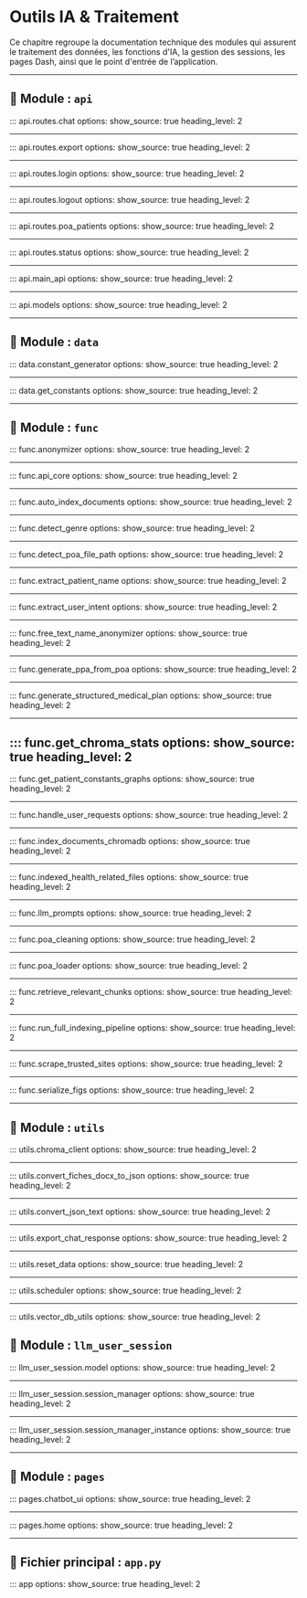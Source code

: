 # Outils IA & Traitement

Ce chapitre regroupe la documentation technique des modules qui assurent le traitement des données, les fonctions d'IA, la gestion des sessions, les pages Dash, ainsi que le point d'entrée de l’application.

---

## 📁 Module : `api`
<!---
src/api/routes/chat.py

chat.py — Routes API pour la gestion des échanges entre l'utilisateur et OBY-IA.

📁 Chemin : src/api/routes/chat.py

Ce module définit les endpoints FastAPI permettant d'interagir avec l'agent
conversationnel OBY-IA via API.  
Il gère la réception des requêtes utilisateur, la transmission au moteur
de traitement (`process_user_input`) et le renvoi des réponses formatées.

Fonctionnalités principales :
- Point d'entrée `/chat` (méthode POST) pour envoyer un message et recevoir une réponse.
- Conversion automatique de la requête JSON en modèle `ChatRequest`.
- Utilisation du modèle `ChatResponse` pour structurer la réponse API.
- Passage des données de session, historique de chat et contexte patient
  au moteur de traitement.

Imports :
- `APIRouter` : gestion des routes FastAPI.
- `ChatResponse`, `ChatRequest` : modèles Pydantic pour la validation des données.
- `process_user_input` : fonction cœur de traitement des requêtes.

Usage :
    POST /chat
    Body : ChatRequest (JSON)
    Retour : ChatResponse (JSON)
--->

::: api.routes.chat
    options:
      show_source: true
      heading_level: 2

---

<!---
src/api/routes/export.py
Exporte l’historique de conversation OBY-IA au format Markdown et renvoie l’URL du fichier.

Cette route :
1) vérifie la présence d’une session valide (session_id),
2) désérialise les éventuels graphiques des constantes (Plotly) fournis,
3) appelle `export_llm_responses(...)` pour générer le fichier `.md` dans `outputs/...`,
4) retourne une réponse JSON avec un lien web pointant vers la ressource statique
   (mappée par l’application vers `/static/...`).

Paramètres
----------
payload : ExportRequest
    Corps de requête contenant :
    - `session_data` : dict avec au minimum `session_id`,
    - `current_patient` : nom du patient (utilisé pour le nommage/chemin),
    - `serialized_figs` : liste des figures Plotly sérialisées (peut être vide).

Returns
-------
dict
    Objet JSON avec :
    - `status` : "success" ou "error",
    - `message` : détail du résultat,
    - `markdown_file_url` : URL relative `/static/...` vers le fichier exporté, ou `None` en cas d’erreur.

Notes
-----
- Cette route suppose que l’application FastAPI a monté un répertoire statique
  exposant `outputs/` sous le préfixe `/static/`.
- Si aucun graphique n’est fourni, l’export Markdown se base uniquement sur l’historique
  de session (messages utilisateur / réponses OBY-IA) maintenu par `session_manager_instance`.

--->

::: api.routes.export
    options:
      show_source: true
      heading_level: 2

---

<!---
src/api/routes/login.py

Authentifier un utilisateur et créer une nouvelle session.

Vérifie si les identifiants fournis correspondent à un utilisateur
valide dans la base locale. Si oui, génère un identifiant de session
unique, initialise la session dans le gestionnaire centralisé, et
retourne les données de session.

Args:
    request (LoginRequest): Objet contenant `user_id` et `password`.

Returns:
    LoginResponse: Message de confirmation et données de session.

Raises:
    HTTPException: Si les champs sont manquants (400) ou si les
    identifiants sont invalides (401).
--->

::: api.routes.login
    options:
      show_source: true
      heading_level: 2

---

<!---
src/api/routes/logout.py

Déconnecter un utilisateur et réinitialiser sa session.

Supprime la session identifiée par `user_id` et `session_id` du
gestionnaire centralisé. Retourne un indicateur `already_logged_out`
pour signaler si la session était déjà inexistante.

Args:
    request (LogoutRequest): Objet contenant `user_id` et `session_id`.

Returns:
    LogoutResponse: Message de confirmation, état des données de
    session, et indicateur `already_logged_out`.

Raises:
    HTTPException: Si la requête est invalide (400) ou si les champs
    obligatoires sont absents.

--->

::: api.routes.logout
    options:
      show_source: true
      heading_level: 2

---

<!---
src/api/routes/poa_patients.py
Module API pour la gestion des dossiers patients POA dans OBY-IA.

Ce module expose plusieurs endpoints sécurisés pour :
    - Lister les fichiers patients disponibles.
    - Lire un dossier patient au format JSON.
    - Créer un nouveau dossier patient.
    - Mettre à jour un dossier patient existant.
    - Supprimer un dossier patient.

Seuls les utilisateurs authentifiés disposant des droits d'édition
(actuellement : `admin`) peuvent effectuer ces opérations.

Endpoints :
    GET    /patients           → Liste les fichiers patients.
    GET    /patients/{file}    → Retourne le contenu JSON d’un patient.
    POST   /patients           → Crée un nouveau dossier patient.
    PUT    /patients/{file}    → Met à jour un dossier patient existant.
    DELETE /patients/{file}    → Supprime un dossier patient.

Sécurité :
    Les appels nécessitent les en-têtes HTTP :
        X-User-Id    : identifiant utilisateur
        X-Session-Id : identifiant de session obtenu via /auth/login
--->

::: api.routes.poa_patients
    options:
      show_source: true
      heading_level: 2

---

<!---
src/api/routes/status.py
Vérifie si les index ChromaDB sont prêts à être interrogés.
Renvoie le statut à l’interface OBY pour activer/désactiver les champs.
--->

::: api.routes.status
    options:
      show_source: true
      heading_level: 2

---

<!---
src/api/main_api.py

point d’entrée du serveur FastAPI. main_api.py a pour rôle de :
Créer l’objet FastAPI()
Importer et inclure les routes (chat, login, logout…)
Définir la configuration de CORS (permet d’autoriser les appels depuis l’interface OBY)
Ajouter éventuellement des middlewares (authentification, logs, etc.)
--->

::: api.main_api
    options:
      show_source: true
      heading_level: 2

---

<!---
src/api/models.py

Ce fichier regroupe toutes les structures de données échangées avec l’API, basées sur pydantic.
--->

::: api.models
    options:
      show_source: true
      heading_level: 2

---


## 📁 Module : `data`
<!---
Module de génération de données fictives pour les constantes médicales.
Ce module permet de créer une base SQLite contenant des données simulées pour plusieurs types
de constantes de santé : poids, tension artérielle, fréquence cardiaque et température.
Les données sont générées automatiquement pour un ensemble de patients fictifs,
sur une période de 16 semaines, afin de servir de base de tests dans l'application OBY-IA.
--->

::: data.constant_generator
    options:
      show_source: true
      heading_level: 2

---

<!---
Module d'accès aux constantes médicales des patients depuis la base SQLite.
Ce module permet :
- d’identifier les constantes disponibles en base (poids, tension, etc.),
- de récupérer l’historique des valeurs d’un patient pour chaque constante.
Les données extraites sont retournées sous forme de DataFrames Pandas,
prêtes à être analysées ou visualisées dans l'application OBY-IA.
--->

::: data.get_constants
    options:
      show_source: true
      heading_level: 2

---


## 📁 Module : `func`
<!---
Anonymisation de l'usager via persona française (session-aléatoire).

Ce module fournit :
- Des pools de valeurs françaises (prénoms, noms, voies, codes postaux/communes).
- La création d'une persona cohérente pour l'usager (prénom selon le genre, nom, adresse, CP/commune).
- Des utilitaires pour lire/écrire dans un dictionnaire JSON par chemins imbriqués.
- Une anonymisation ciblée des champs usager que vous avez listés.
- La construction d'un mapping {valeur_anonymisée: valeur_originale} pour la désanonymisation.

Entrée : dict JSON (document patient).
Sortie : Tuple[Any, Dict[str, str]] -> (document anonymisé, mapping).
--->

::: func.anonymizer
    options:
      show_source: true
      heading_level: 2

---

<!---
    Fonction centrale appelée par l'API ou l'interface pour traiter la requête utilisateur.

    Args:
        send_clicks (int): Nombre de clics sur le bouton envoyer.
        user_input (str): Message saisi par l'utilisateur.
        chat_history (list): Historique des échanges.
        session_data (dict): Données de session utilisateur.
        current_patient (Optional[str]): Nom du patient actuellement sélectionné.

    Returns:
        dict: Dictionnaire contenant les résultats du traitement.
--->

::: func.api_core
    options:
      show_source: true
      heading_level: 2

---

<!---
Module de déclenchement automatique de l'indexation documentaire.

Vérifie les modifications dans les fichiers DOCX et les pages web médicales,
et lance l'indexation via ChromaDB uniquement si des changements sont détectés.
--->

::: func.auto_index_documents
    options:
      show_source: true
      heading_level: 2

---

<!---
Module de génération de prénoms anonymisés à partir du sexe renseigné.

Ce module permet de produire des prénoms fictifs cohérents avec le sexe (masculin, féminin ou inconnu)
dans le cadre d’un processus d’anonymisation de données personnelles.
Il inclut également des valeurs codées en dur pour compléter des structures anonymisées.
--->

::: func.detect_genre
    options:
      show_source: true
      heading_level: 2

---

<!---
Module de détection du chemin du fichier patient.

Ce module fournit une fonction pour localiser automatiquement un fichier contenant les données
d’un patient, à partir de son nom, dans le dossier `src/data/poa_patients`.
--->

::: func.detect_poa_file_path
    options:
      show_source: true
      heading_level: 2

---

<!---
Module pour l'extraction du nom du patient à partir d'une requête utilisateur.

Ce module utilise un LLM pour analyser une phrase en langage naturel
et en extraire uniquement le nom de famille du patient mentionné.
--->

::: func.extract_patient_name
    options:
      show_source: true
      heading_level: 2

---

<!---
Module extract_user_intent

Ce module permet de détecter l’intention principale d’un utilisateur à partir de sa requête textuelle.
La détection repose d’abord sur des correspondances par mots-clés, puis bascule sur un modèle de langage
(LLM) si aucune correspondance directe n’est trouvée.

Modifications apportées :
- Ajout d’une hiérarchie de priorité dans la détection par mots-clés pour résoudre les ambiguïtés.
- Ajout de docstrings conformes à la PEP 257.
- Refactorisation avec étapes explicites et commentaires clairs.
--->

::: func.extract_user_intent
    options:
      show_source: true
      heading_level: 2

---

<!---
Module free_text_name_anonymizer

Ce module gère l’anonymisation et la désanonymisation des mentions libres
du nom et prénom du patient dans un POA (Plan d’Objectifs et d’Actions).

Contrairement à l’anonymisation structurée (sections « usager » et « contacts »),
les informations saisies manuellement par les évaluateurs peuvent contenir
le nom ou le prénom du patient dans des champs texte libres
(ex. « Mme Anne Dupont, son épouse est présente »).

Fonctionnalités principales :
    - Normalisation des chaînes (suppression des accents, casse insensible,
      gestion des espaces Unicode).
    - Construction de variantes (nom, prénom, « Prénom Nom », « Nom Prénom »,
      civilités + nom, civilités + prénom + nom).
    - Parcours récursif des structures de type dict/list pour détecter
      les chaînes contenant le nom/prénom du patient.
    - Remplacement par l’alias choisi lors de l’anonymisation structurée.
    - Mise à jour du mapping {alias -> original} pour permettre la
      désanonymisation correcte de la réponse du LLM.
--->

::: func.free_text_name_anonymizer
    options:
      show_source: true
      heading_level: 2

---


<!---
Module de génération de PPA (Plan Personnalisé d’Accompagnement) à partir d’un document POA.

Ce module extrait le nom du patient depuis la requête utilisateur, charge et nettoie le document POA
correspondant, anonymise les données, formate le contenu pour le modèle LLM, puis génère un PPA structuré.
--->

::: func.generate_ppa_from_poa
    options:
      show_source: true
      heading_level: 2

---

<!---
Module de génération d’un plan d’action structuré à partir du POA d’un patient.

Ce module est déclenché lorsque l’intention « generate_recommendations » est détectée.
Il extrait le nom du patient, charge et nettoie le document POA, anonymise les données,
puis interroge un modèle LLM avec un prompt enrichi pour générer des recommandations classées
(par type d'action : prévention, soins, traitements, etc.).
--->

::: func.generate_structured_medical_plan
    options:
      show_source: true
      heading_level: 2

---

<!---
    Statistiques sur les données indexées dans ChromaDB et les fichiers JSON préparés.

    Returns:
        dict: {
            "docx_files": int,        # Fichiers uniques indexés depuis docx
            "web_files": int,         # Fichiers uniques indexés depuis web
            "docx_chunks": int,
            "web_chunks": int,
            "docx_json_files": int,   # Fichiers JSON générés depuis les DOCX
            "web_json_files": int     # Fichiers JSON générés depuis le web
        }
--->

::: func.get_chroma_stats
    options:
        show_source: true
        heading_level: 2
---

<!---
Module d'analyse et de visualisation des constantes médicales des patients.

Ce module permet :
- de convertir les constantes brutes issues de la base de données en DataFrame,
- de détecter des anomalies selon des seuils définis,
- de générer des graphiques Plotly (poids, tension, température...),
- de produire des tableaux HTML interactifs pour Dash,
- de centraliser le traitement dans une fonction complète pour l’interface.

Utilisé notamment dans la page chatbot_ui de l’application OBY-IA.
--->

::: func.get_patient_constants_graphs
    options:
      show_source: true
      heading_level: 2

---

<!---
Gestion des requêtes utilisateur pour OBY-IA (détection d’intention, confirmation et exécution).

Ce module centralise la logique conversationnelle « back-end » entre l’interface
et les pipelines métier d’OBY-IA. Il orchestre deux étapes clés :

1) handle_initial_request(...) :
   - Analyse l’input utilisateur (détection d’intention et extraction éventuelle
     du nom de patient).
   - Met en place un état de confirmation (session["intent_confirmation_pending"] = True)
     et prépare un message de confirmation.
   - Retourne les éléments nécessaires pour l’affichage / la réponse (historique,
     tableaux, graphiques, etc.), généralement vides à ce stade.

2) handle_confirmation_response(...) :
   - Interprète la confirmation (ex.: « oui / non ») lorsque l’intention est en attente.
   - Déclenche le pipeline adapté :
       • PPA (generate_ppa_from_poa.process_ppa_request),
       • Recommandations (generate_structured_medical_plan),
       • Constantes patient (process_patient_request_with_constants).
   - Met à jour l’état de session (réinitialisation du flag de confirmation,
     mémorisation du patient courant, etc.) et assemble la réponse finale.

Modes de sortie :
    Le paramètre `output_mode` permet d’adapter le format des objets retournés :
      - "dash" : le module peut retourner des composants Dash (html.Div, dcc.Markdown,
                 figures Plotly « go.Figure », etc.) pour l’UI interne.
      - "api"  : le module retourne des structures sérialisables (listes/dicts/strings),
                 adaptées à FastAPI / JSON (pas d’objets Dash).

Effets de bord :
    - Mise à jour de la session (ex. intent_confirmation_pending, intent_candidate).
    - Enrichissement de l’historique de conversation (chat_history / new_chat_history).

Dépendances principales :
    - src.llm_user_session.session_manager_instance
    - src.func.extract_user_intent, src.func.extract_patient_name
    - src.func.generate_ppa_from_poa, src.func.generate_structured_medical_plan
    - src.func.get_patient_constants_graphs
    - src.func.serialize_figs (sérialisation des figures)
    - (optionnel côté UI) dash.html / dash.dcc pour le mode "dash"

Convention de retour :
    Les fonctions retournent un 7-uplet :
        (chat_history_ou_new_chat_history,
         figures_out,
         table_html,
         anomaly_block,
         current_patient,
         serialized_figs,
         chat_history_display)

    * En mode "initial", chat_history est renvoyé (nouvel historique cumulé).
    * En mode "confirmation", new_chat_history est renvoyé (ajouts du tour courant).
    * Le « full_chat_history » est assemblé par l’appelant si nécessaire.

Ce module est conçu pour être appelé à la fois par l’interface Dash (UI)
et par la couche API (FastAPI) via une fonction « tronc commun ».
--->

::: func.handle_user_requests
    options:
      show_source: true
      heading_level: 2

---

<!---
    Outils d’indexation ChromaDB pour OBY-IA.

    Ce module expose des utilitaires pour (ré)indexer des collections ChromaDB
    à partir de répertoires de JSON structurés :
    - `base_docx` : documents dérivés de fiches DOCX,
    - `base_web`  : documents dérivés du scraping de sites de confiance.

    Fournit notamment une fonction de reconstruction qui
    supprime la collection ciblée puis la reconstruit à partir des fichiers
    présents sur disque, garantissant l’absence de documents « fantômes »
    lorsqu’il y a des suppressions ou des changements de configuration.

    Fonctions attendues dans ce module (ou importées) :
    - `index_documents(source_dir, source_type, client)`: effectue l’indexation
      à partir d’un répertoire JSON (crée la collection si nécessaire).
    - `collection_name_for(source_type)`: mappe 'docx'/'web' vers le nom
      de collection ChromaDB (p. ex. 'base_docx' / 'base_web').
    - `rebuild_collection_from_disk(client, source_type, source_dir)`: supprime
      la collection puis réindexe depuis le disque (cf. docstring ci-dessous).
--->

::: func.index_documents_chromadb
    options:
      show_source: true
      heading_level: 2

---

<!---
Module de suivi et de détection des changements dans les fichiers de santé.

Il permet de :
- Calculer le hash des fichiers (DOCX, JSON, Python) pour en détecter les modifications.
- Comparer l’état actuel à un journal enregistré.
- Déterminer quels fichiers nécessitent une réindexation.
--->

::: func.indexed_health_related_files
    options:
      show_source: true
      heading_level: 2

---

<!---
Module de génération de prompts pour produire des Plans Personnalisés d’Accompagnement (PPA) ou des recommandations médicales,
à partir du POA d’un patient et d’une requête utilisateur. Intègre également la version RAG avec enrichissement par des documents issus de ChromaDB.
--->

::: func.llm_prompts
    options:
      show_source: true
      heading_level: 2

---

<!---
Module de nettoyage des documents POA (Plan d’Objectifs et d’Actions).

Fonctions :
- clean_patient_document(data: dict, trace: bool = False) -> dict | (dict, list[str])

Comportement :
1) supprime les champs vides / non informatifs ("", "non renseigné", "null")
2) supprime les champs sensibles explicitement demandés (usager + contacts)
3) émonde les conteneurs (dict/list) devenus vides
4) (optionnel) trace chaque suppression si trace=True

Entrée : dict (JSON patient)
Sortie :
- si trace=False : dict nettoyé
- si trace=True  : (dict nettoyé, liste des suppressions)
--->

::: func.poa_cleaning
    options:
      show_source: true
      heading_level: 2

---

<!---
Module de chargement des fichiers POA (Plan d’Objectifs et d’Actions) au format JSON.
Ce module permet de localiser et lire un fichier patient stocké dans le dossier `data/poa_patients/`.
--->

::: func.poa_loader
    options:
      show_source: true
      heading_level: 2

---

<!---
Module de récupération des extraits pertinents depuis une base ChromaDB.
Ce module interroge une collection vectorielle Chroma (via LangChain)
et retourne les passages les plus similaires à une requête, pour enrichir un prompt.
--->

::: func.retrieve_relevant_chunks
    options:
      show_source: true
      heading_level: 2

---

<!---
Module `run_full_indexing_pipeline.py` – Pipeline principal d’indexation documentaire pour OBY-IA.

Pipeline d'indexation ChromaDB pour OBY-IA.

Ce module orchestre la maintenance de l’index vectoriel à partir de deux sources :
1) des fiches au format DOCX (converties en JSON),
2) des pages web de confiance (scrapées en JSON).

Il a pour objectif d'être appelé au démarrage et à chaque événement Watchdog.

Fonctionnement, synthèse :
- Détection des changements via `detect_changes_and_get_modified_files()` :
  ajouts, modifications, suppressions de fichiers DOCX/WEB, changement de
  `trusted_web_sites_list.py`.
- Nettoyage :
  - suppression des JSON dérivés de DOCX supprimés,
  - purge défensive des JSON web si la configuration des sites change.
- Production des données :
  - conversion DOCX → JSON si des DOCX ont changé,
  - scraping complet/partiel des sites web si nécessaire.
- Reconstruction des index ChromaDB :
  - réindexation des collections à partir des dossiers JSON présents sur disque.
- Mise à jour du journal et pose d’un « ready flag ».

Dépendances (importées ailleurs dans le projet) :
- `detect_changes_and_get_modified_files`, `update_index_journal`
- `convert_and_save_fiches`
- `scrape_all_trusted_sites`
- `get_chroma_client`, `index_documents` (ou `rebuild_collection_from_disk`)
- constantes de chemins : `INPUT_DOCX`, `JSON_HEALTH_DOC_BASE`,
  `WEB_SITES_JSON_HEALTH_DOC_BASE`, `WEB_SITES_MODULE_PATH`, `BASE_DIR`

Notes :
- Les purges de répertoires sont précédées de vérifications de chemin
  (résolution absolue, inclusion sous `BASE_DIR`).
- Les erreurs critiques d’E/S sont loguées sur STDERR.
- Pour éviter des relances concurrentes, préférer un déclencheur
  « debounced + lock » côté Watchdog.
--->

::: func.run_full_indexing_pipeline
    options:
      show_source: true
      heading_level: 2

---

<!---
Version améliorée de `scrape_trusted_sites.py` (drop-in) — **docstrings en français**

Objectifs (tout en conservant l'API publique existante) :
    - Gérer `h1/h4/ol/table/blockquote` dans l'extraction structurée **sans modifier le format de retour**.
    - Enregistrer les **hyperliens par section** (persistés dans le JSON via `save_page_as_json`.
    - Effectuer un **crawl BFS** jusqu'à **profondeur = 2** sur le **même domaine**, avec **limite de pages par site**.
    - Extraire des **métadonnées** (date/auteur/canonique + **source originelle**), persistées avec la page JSON.
--->

::: func.scrape_trusted_sites
    options:
      show_source: true
      heading_level: 2

---

<!---
Module de sérialisation et désérialisation de graphiques Plotly.
Permet d’encoder les objets graphiques en base64 pour stockage ou transmission,
et de les décoder pour affichage ultérieur dans l'application.
--->

::: func.serialize_figs
    options:
      show_source: true
      heading_level: 2

---


## 📁 Module : `utils`

<!---
Module d’accès centralisé au client ChromaDB pour l'application OBY-IA.
Ce module fournit une fonction utilitaire permettant d’instancier un client ChromaDB
persistant, configuré pour enregistrer les données dans le répertoire défini par
`CHROMA_GLOBAL_DIR`. Il garantit qu’une seule instance client est utilisée
grâce au décorateur `lru_cache`.
Utilisé dans l'ensemble du projet pour interagir avec la base Chroma.
--->

::: utils.chroma_client
    options:
      show_source: true
      heading_level: 2

---

<!---
Module de conversion de fiches documentaires DOCX en fichiers JSON exploitables.

Ce module permet d’extraire le contenu textuel structuré de fichiers Word (.docx)
présents dans un répertoire donné, et de les convertir en dictionnaires JSON.
Ces JSON sont ensuite utilisés dans l’application OBY-IA pour l’indexation
et la recherche sémantique de recommandations.

Fonctionnalités :
- Lecture et traitement de fichiers `.docx`.
- Nettoyage et normalisation du contenu.
- Export en fichiers `.json` avec le même nom de base.
--->
::: utils.convert_fiches_docx_to_json
    options:
      show_source: true
      heading_level: 2

---

<!---
Module de conversion des données JSON d'un POA en texte structuré pour LLM.

Ce module extrait les informations pertinentes du dictionnaire JSON d’un plan
d’objectifs et d’actions (POA), notamment les données de la personne accompagnée,
ses contacts et les différentes sections thématiques (social, santé, autonomie).
Il génère un texte lisible destiné à être injecté dans un prompt pour un modèle LLM.

Utilisé pour formater proprement les données en amont d’une génération automatique
de synthèse ou de recommandations.
--->

::: utils.convert_json_text
    options:
      show_source: true
      heading_level: 2

---

<!---
Module d'export des réponses générées par le modèle LLM pour un patient donné.

Ce module permet de récupérer toutes les réponses associées à une session (requête utilisateur + réponse LLM),
de les concaténer proprement, et de les exporter dans un fichier Markdown.
Il peut également intégrer des graphiques de constantes si fournis.

Utilisé notamment pour générer des synthèses textuelles enrichies à partir
des sessions de chat dans l'application OBY-IA.
--->

::: utils.export_chat_response
    options:
      show_source: true
      heading_level: 2

---

<!---
Module de réinitialisation des données indexées de l'application OBY-IA.
Ce module fournit une fonction utilitaire permettant de nettoyer l’environnement
de travail en supprimant :
- les collections ChromaDB (ex. : `base_docx`, `base_web`),
- les fichiers JSON issus de l’extraction documentaire locale et web,
- le fichier journal qui suit les fichiers déjà indexés.
Utile pour remettre à zéro l’état de l’index avant un nouveau traitement complet.
--->

::: utils.reset_data
    options:
      show_source: true
      heading_level: 2

---

<!---
Surveillance des répertoires et (ré)indexation ChromaDB.

- Au démarrage :
  * Si CHROMA_GLOBAL_DIR est absent ou vide → pipeline d'indexation initiale.
  * Sinon, si le flag 'index_ready' est absent :
      - Vérifie la présence des collections 'base_docx' et 'base_web'.
      - Si elles manquent → relance le pipeline.
      - Sinon → marque le flag 'ready'.
  * Si le flag est présent → simple surveillance.

- En fonctionnement :
  - Watchdog surveille INPUT_DOCX et WEB_SITES_HEALTH_DOC_BASE.
  - Au moindre changement fichier, déclenche une indexation en empêchant les exécutions simultanées.
--->

::: utils.scheduler
    options:
      show_source: true
      heading_level: 2

---

<!---
Module utilitaire pour la gestion de l'état de l'indexation ChromaDB.
Ce module contient des fonctions permettant de :
- Vérifier si l'indexation ChromaDB est terminée (via un fichier flag).
- Créer ou supprimer ce flag selon les besoins.
Ce mécanisme permet à l'application (ex. interface Dash) de savoir si les bases
vectorielles sont prêtes à être interrogées par les utilisateurs.
--->

::: utils.vector_db_utils
    options:
      show_source: true
      heading_level: 2


## 📁 Module : `llm_user_session`

<!---
Module de configuration du modèle LLM pour l'application OBY-IA.

Ce module initialise un modèle de langage basé sur les clés API disponibles dans
les variables d'environnement. L'ordre de priorité est le suivant :
    1. Mistral (ChatMistralAI)
    2. OpenAI (ChatOpenAI) en fallback si Mistral n'est pas disponible

Il gère la sécurisation via des blocs try/except afin d'éviter un plantage en cas
d'erreur d'initialisation (clé manquante, modèle indisponible, etc.). Tous les
événements importants sont journalisés via le module standard `logging`.

Attributs:
    llm_model (ChatMistralAI | ChatOpenAI | None): 
        Instance unique du modèle de langage, ou None si aucune initialisation
        n'a pu être réalisée.
--->

::: llm_user_session.model
    options:
      show_source: true
      heading_level: 2

---

<!---
Gestion centralisée des sessions utilisateurs pour l'application OBY-IA.
Ce module définit deux classes principales :
- `Session` : Représente une session utilisateur, incluant l’historique des échanges entre
  l’utilisateur et le modèle LLM (chat_history).
- `SessionManager` : Gère les sessions actives à l’aide d’un dictionnaire indexé par `session_id`.
  Il permet de :
    - créer, récupérer et supprimer des sessions,
    - suivre le patient actuellement traité dans une session,
    - stocker et réinitialiser un dictionnaire de correspondance pour l’anonymisation des données,
    - enregistrer et restituer les réponses générées par le LLM pour les réutiliser (ex. : génération de documents PDF).
Ce gestionnaire est conçu pour un usage multi-utilisateur avec une mémoire indépendante par session.
--->

::: llm_user_session.session_manager
    options:
      show_source: true
      heading_level: 2

---

<!---
Initialisation de l'instance unique du gestionnaire de sessions utilisateur.

Ce module importe la classe `SessionManager` et instancie un objet unique
`session_manager_instance` utilisé pour gérer les sessions utilisateur
dans l'application OBY-IA.

Cette instance centralisée permet de partager la gestion des sessions entre
différents modules sans créer plusieurs objets SessionManager.
--->

::: llm_user_session.session_manager_instance
    options:
      show_source: true
      heading_level: 2

---


## 📁 Module : `pages`

<!---
Module `chatbot_ui.py` – Interface conversationnelle de l'application OBY-IA (page `/chatbot`)

Ce module Dash définit la page chatbot de OBY-IA, qui permet aux professionnels de santé
d’interagir avec un agent intelligent pour obtenir :

1. **Analyse des constantes médicales du patient** :
   - Extraction et affichage des constantes sous forme de graphiques et tableaux.
   - Détection automatique des anomalies.
   - Sérialisation et désérialisation des graphiques pour l’exportation.

2. **Interaction en langage naturel avec le LLM** :
   - Détection de l’intention utilisateur (consultation, génération de PPA, recommandations).
   - Extraction du nom du patient à partir de la requête.
   - Génération de contenu médical structuré via des prompts spécialisés.
   - Historisation des messages utilisateur/LLM et affichage dynamique.

3. **Export des résultats** :
   - Génération d’un fichier Markdown résumant la session (réponses LLM + graphiques).

4. **Contrôle de disponibilité de l’index ChromaDB** :
   - Affichage d’une bannière d’attente tant que l’index n’est pas prêt.
   - Activation différée des composants de saisie utilisateur.

5. **Gestion de la deconnexion de l'utilisateur** :
   - Le click du bouton deconnexion dans la page de chat déclenche la supression de la session.
   - La suppression de la session entraîne celle de l'historique du chat de la fenêtre de chat.


Composants techniques :
- Utilise `session_manager_instance` pour la gestion d’état (session, mapping, historique).
- Repose sur les modules fonctionnels : `extract_user_intent`, `generate_ppa_from_poa`,
  `generate_structured_medical_plan`, `get_patient_constants_graphs`, `export_chat_response`, etc.

Cette page est au cœur de l’expérience utilisateur de OBY-IA, combinant interface conviviale
et logique métier intelligente.
--->

::: pages.chatbot_ui
    options:
      show_source: true
      heading_level: 2

---

<!---
Module `home.py` – Page d'accueil, authentification et interface d'administration de OBY-IA.

Ce module Dash gère les fonctionnalités suivantes :
1. **Authentification utilisateur** :
   - Vérification des identifiants via une base interne (`USER_DATABASE`).
   - Création et stockage de la session via `dcc.Store` et `session_manager_instance`.
   - Affichage conditionnel de l'interface selon le rôle (utilisateur ou admin).

2. **Contrôles d'administration (admin uniquement)** :
   - Réinitialisation des bases : ChromaDB, fichiers JSON extraits du web, index de suivi.
   - Interface de déclenchement réservée aux administrateurs.

3. **Accès à la documentation du projet** :
   - Vérification en temps réel de la disponibilité du serveur MkDocs (`http://127.0.0.1:8000`).
   - Redirection automatique vers la documentation si disponible.
   - Cette documentation projet n'est pas mise à jour régulièrement. Elle sera définitivement remplacée par une documentation dynamique.
   - Cette documentation dynamique pourra être consultée par le paramétrage de "start.sh".

4. **Visualisation des statistiques d’indexation ChromaDB** :
   - Affichage du nombre de fichiers indexés (DOCX, web), de chunks, et de fichiers JSON associés.
   - Rafraîchissement manuel ou automatique de ces statistiques à l’ouverture.

Ce module constitue la page d’accueil et d’entrée principale de l’application OBY-IA.
--->

::: pages.home
    options:
      show_source: true
      heading_level: 2

---

## 📄 Fichier principal : `app.py`

<!---
Module principal de l'application OBY-IA.
Ce module initialise l'application Dash, configure la navigation entre les pages,
et vérifie la disponibilité de la base de données des constantes médicales.
Fonctionnalités principales :
- Chargement des variables d'environnement depuis un fichier `.env` à la racine.
- Vérification et génération automatique de la base SQLite (`constantes_sante.db`).
- Initialisation de l'application Dash avec gestion des pages (`use_pages=True`).
- Mise en place d'une barre de navigation et d'un conteneur de pages dynamiques.
- Démarrage d'un planificateur de tâches (scheduler) dans un thread dédié au lancement.
Ce fichier doit être exécuté pour lancer le serveur Dash : `python -m src.app`
--->

::: app
    options:
      show_source: true
      heading_level: 2
